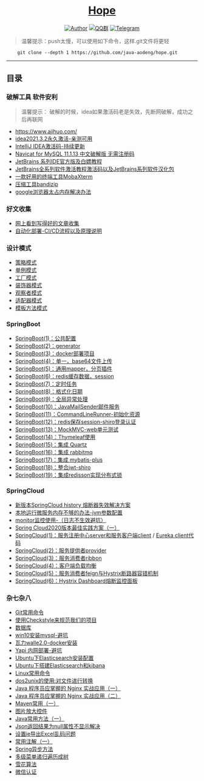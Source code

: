 <h1 align="center"><a href="https://github.com/java-aodeng" target="_blank">Hope</a></h1>

<p align="center">
<a href="https://github.com/java-aodeng"><img alt="Author" src="https://img.shields.io/badge/author-%E4%BD%8E%E8%B0%83%E5%B0%8F%E7%86%8A%E7%8C%AB-blue.svg"/></a>
<a href="https://jq.qq.com/?_wv=1027&k=574chhz"><img alt="QQ群" src="https://img.shields.io/badge/chat-%E4%BD%8E%E8%B0%83%E5%B0%8F%E7%86%8A%E7%8C%ABQQ%E7%BE%A4-yellow.svg"/></a>
<a href="https://t.me/joinchat/LSsyBxVKLGEkF5MtIhg6TQ"><img alt="Telegram" src="https://img.shields.io/badge/telegram-%E4%BD%8E%E8%B0%83%E5%B0%8F%E7%86%8A%E7%8C%AB--%E5%AE%98%E6%96%B9%E9%83%A8%E8%90%BD-orange.svg"/></a>
</p>

>温馨提示：push太慢，可以使用如下命令，这样.git文件将更轻
```    
    git clone --depth 1 https://github.com/java-aodeng/hope.git
```
------------------------------


## 目录

### 破解工具 软件安利
>温馨提示： 破解的时候，idea如果激活码老是失效，先断网破解，成功之后再联网
- https://www.ajihuo.com/
- [idea2021.3.2永久激活-亲测可用](https://mp.weixin.qq.com/s/IAPjkBIGmDF9SrLg_ZoYEw)
- [IntelliJ IDEA激活码-持续更新](https://docs.qq.com/doc/DTVh3bkxWSEpvVm5N)
- [Navicat for MySQL 11.1.13 中文破解版 无需注册码](https://www.ajihuo.com/cyzd/2022-01-11/545.html)
- [JetBrains 系列IDE官方版及白嫖教程](https://www.nite07.com/jetbrains/)
- [JetBrains全系列软件激活教程激活码以及JetBrains系列软件汉化包](https://www.macwk.com/article/jetbrains-crack)
- [一款好用的终端工具MobaXterm](https://mobaxterm.mobatek.net/)
- [压缩工具bandizip](https://cn.bandisoft.com/bandizip/)
- [google浏览器太占内存解决办法](https://chrome.google.com/webstore/detail/onetab/chphlpgkkbolifaimnlloiipkdnihall?hl=zh-CN)

### 好文收集
- [网上看到写得好的文章收集](https://github.com/java-aodeng/JavaGuide/blob/master/README.md)
- [自动化部署-CI/CD流程以及原理说明](https://gitbook.cn/gitchat/activity/5daac87dd39d6a72d183b52c?utm_source=weixinNotification)

### 设计模式
- [策略模式](https://github.com/java-aodeng/hope/tree/master/docs/design-pattern/design-pattern1)
- [单例模式](https://github.com/java-aodeng/hope/tree/master/docs/design-pattern/design-pattern2)
- [工厂模式](https://github.com/java-aodeng/hope/tree/master/docs/design-pattern/design-pattern3)
- [装饰器模式](https://github.com/java-aodeng/hope/blob/master/docs/design-pattern/design-pattern4/learn/DecoratorMode.md)
- [观察者模式](https://github.com/java-aodeng/hope/blob/master/docs/design-pattern/design-pattern5/src/1.md)
- [适配器模式](https://github.com/java-aodeng/hope/blob/master/docs/design-pattern/20190717/src/1.md)
- [模板方法模式](https://github.com/java-aodeng/hope/blob/master/docs/design-pattern/20190718/src/1.md)

### SpringBoot
- [SpringBoot(1)：公共配置](https://github.com/java-aodeng/hope/tree/master/docs/springboot/springboot1-public-pom)
- [SpringBoot(2)：generator](https://github.com/java-aodeng/hope/tree/master/docs/springboot/springboot2-generator)
- [SpringBoot(3)：docker部署项目](https://github.com/java-aodeng/hope/tree/master/docs/springboot/springboot3-docker)
- [SpringBoot(4)：单一，base64文件上传](https://github.com/java-aodeng/hope/tree/master/docs/springboot/springboot4-file-upload)
- [SpringBoot(5)：通用mapper，分页插件](https://github.com/java-aodeng/hope/tree/master/docs/springboot/springboot5-mapper-pagehelper)
- [SpringBoot(6)：redis缓存数据，session](https://github.com/java-aodeng/hope/tree/master/docs/springboot/springboot6-redis-session)
- [SpringBoot(7)：定时任务](https://github.com/java-aodeng/hope/tree/master/docs/springboot/springboot7-timed-task)
- [SpringBoot(8)：格式化日期](https://github.com/java-aodeng/hope/tree/master/docs/springboot/springboot8-date-format)
- [SpringBoot(9)：全局异常处理](https://github.com/java-aodeng/hope/tree/master/docs/springboot/springboot9-exception-manager)
- [SpringBoot(10)：JavaMailSender邮件服务](https://github.com/java-aodeng/hope/tree/master/docs/springboot/springboot10-email)
- [SpringBoot(11)：CommandLineRunner-初始化资源](https://github.com/java-aodeng/hope/tree/master/docs/springboot/springboot11-CommandLineRunner)
- [SpringBoot(12)：redis保存session-shiro登录认证](https://github.com/java-aodeng/hope/tree/master/docs/springboot/springboot12-shiro-redis)
- [SpringBoot(13)：MockMVC-web单元测试](https://github.com/java-aodeng/hope/tree/master/docs/springboot/springboot13-starter-test)
- [SpringBoot(14)：Thymeleaf使用](https://github.com/java-aodeng/hope/tree/master/docs/springboot/springboot14-thymeleaf)
- [SpringBoot(15)：集成 Quartz](https://github.com/java-aodeng/hope/tree/master/docs/springboot/springboot15-quartz)
- [SpringBoot(16)：集成 rabbitmq](https://github.com/java-aodeng/hope/tree/master/docs/springboot/springboot16-rabbitmq)
- [SpringBoot(17)：集成 mybatis-plus](https://github.com/java-aodeng/hope/tree/master/docs/springboot/springboot17-mybatis-plus)
- [SpringBoot(18)：整合jwt-shiro](https://github.com/java-aodeng/hope/tree/master/docs/springboot/springboot18-jwt-shiro)
- [SpringBoot(19)：集成redisson实现分布式锁](https://github.com/java-aodeng/hope/tree/master/docs/springboot/springboot19-redisson-distributed-locks)

### SpringCloud
- [新版本SpringCloud history 熔断器失效解决方案](https://github.com/java-aodeng/spring-cloud-alibaba)
- [本地运行微服务内存不够的办法-jvm参数配置](https://github.com/java-aodeng/hope/blob/master/docs/springcloud/jvm%E9%85%8D%E7%BD%AE.md)
- [monitor监控使用-（日志不生效避坑）](https://github.com/java-aodeng/hope/blob/master/docs/springcloud/monitor.md)
- [Spring Cloud2020版本最佳实践方案（一）](https://ilovey.live/2021/09/26/springcloud2020/)
- [SpringCloud(1)：服务注册中心server和服务客户端client](https://github.com/java-aodeng/hope/tree/master/docs/springcloud/micro-service1-eureka-server) / [Eureka client代码](https://github.com/java-aodeng/hope/tree/master/docs/micro-service1-eureka-client)
- [SpringCloud(2)：服务提供者provider](https://github.com/java-aodeng/hope/tree/master/docs/springcloud/micro-service2-eureka-provider)
- [SpringCloud(3)：服务消费者ribbon](https://github.com/java-aodeng/hope/tree/master/docs/springcloud/micro-service3-eureka-ribbon)
- [SpringCloud(4)：客户端负载均衡](https://aodeng.cc/archives/khdfzjhs)
- [SpringCloud(5)：服务消费者feign与Hystrix断路器容错机制](https://github.com/java-aodeng/hope/tree/master/docs/springcloud/micro-service5-feign)
- [SpringCloud(6)：Hystrix Dashboard熔断监控面板](https://github.com/java-aodeng/hope/tree/master/docs/springcloud/micro-service6-hystrixdashboard)

### 杂七杂八
- [Git常用命令](https://github.com/java-aodeng/hope/tree/master/docs/git/git1.md)
- [使用Checkstyle来规范我们的项目](https://github.com/java-aodeng/hope/blob/master/docs/springboot/checkstyle.md)
- [数据库](https://github.com/java-aodeng/hope/blob/master/docs/good-code/%E6%95%B0%E6%8D%AE%E5%BA%93.md)
- [win10安装mysql-避坑](https://github.com/java-aodeng/hope/blob/master/docs/Avoid-pit-notes-2021/win10%E5%AE%89%E8%A3%85mysql-%E9%81%BF%E5%9D%91%E7%AC%94%E8%AE%B02021.md)
- [瓦力walle2.0-docker安装](https://github.com/java-aodeng/hope/tree/master/docs/good-code/瓦力walle2.0-docker安装.md)
- [Yapi 内网部署-避坑](https://github.com/java-aodeng/hope/blob/master/docs/Avoid-pit-notes-2021/Yapi%20%E5%86%85%E7%BD%91%E9%83%A8%E7%BD%B2-%E9%81%BF%E5%9D%91.md)
- [Ubuntu下Elasticsearch安装配置](https://github.com/java-aodeng/hope/tree/master/docs/ubuntu/es.md)
- [Ubuntu下搭建Elasticsearch和kibana](https://github.com/java-aodeng/hope/tree/master/docs/ubuntu/Elasticsearch-kibana.md)
- [Linux常用命令](https://github.com/java-aodeng/hope/tree/master/docs/linux/linux常用命令.md)
- [dos2unix的使用:对文件进行转换](https://github.com/java-aodeng/hope/blob/master/docs/linux/dos2unix.md)
- [Java 程序员应掌握的 Nginx 实战应用（一）](https://github.com/java-aodeng/hope/tree/master/docs/nginx/nginx1.md)
- [Java 程序员应掌握的 Nginx 实战应用（二）](https://github.com/java-aodeng/hope/tree/master/docs/nginx/nginx2.md)
- [Maven常用（一）](https://github.com/java-aodeng/hope/blob/master/docs/mvn.md)
- [图片放大控件](https://github.com/java-aodeng/viewerjs)
- [Java常用方法（一）](https://github.com/java-aodeng/hope/blob/master/docs/java/java1.md)
- [Json返回结果为null属性不显示解决](https://github.com/java-aodeng/hope/blob/master/docs/json/json1.md)
- [设置ie导出Excel乱码问题](https://github.com/java-aodeng/hope/blob/master/docs/ie/ieExcel1.md)
- [常用注解（一）](https://github.com/java-aodeng/hope/blob/master/docs/Annotation/annotation1.md)
- [Spring异步方法](https://github.com/java-aodeng/hope/blob/master/docs/spring/spring1.md)
- [多级菜单递归遍历成树](https://github.com/java-aodeng/hope/tree/master/docs/good-code/多级菜单递归遍历成树.md)
- [雪花算法](https://github.com/java-aodeng/hope/tree/master/docs/good-code/雪花算法.md)
- [微信认证](https://github.com/java-aodeng/hope/tree/master/docs/good-code/微信认证.md)

